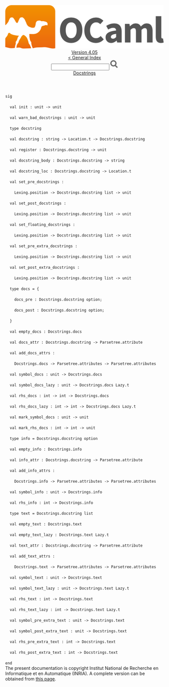 <!-- ((! set title API !)) ((! set documentation !)) ((! set api !)) ((! set nobreadcrumb !)) -->
<div class="api"><header><nav class="toc brand"><a class="brand" href="https://ocaml.org/"><img src="colour-logo-gray.svg" class="svg" alt="OCaml"></a></nav><nav class="toc"><div class="toc_version"><a href="/docs" id="version-select">Version 4.05</a></div><a href="index.html">&lt; General Index</a><div class="api_search"><input type="text" name="apisearch" id="api_search" oninput="mySearch(false);" onkeypress="this.oninput();" onclick="this.oninput();" onpaste="this.oninput();">
<img src="search_icon.svg" alt="Search" class="svg" onclick="mySearch(false)"></div>
<div id="search_results"></div><div class="toc_title"><a href="Docstrings.html">Docstrings</a></div><ul></ul></nav></header>
<code class="code"><span class="keyword">sig</span><br>
&nbsp;&nbsp;<span class="keyword">val</span>&nbsp;init&nbsp;:&nbsp;unit&nbsp;<span class="keywordsign">-&gt;</span>&nbsp;unit<br>
&nbsp;&nbsp;<span class="keyword">val</span>&nbsp;warn_bad_docstrings&nbsp;:&nbsp;unit&nbsp;<span class="keywordsign">-&gt;</span>&nbsp;unit<br>
&nbsp;&nbsp;<span class="keyword">type</span>&nbsp;docstring<br>
&nbsp;&nbsp;<span class="keyword">val</span>&nbsp;docstring&nbsp;:&nbsp;string&nbsp;<span class="keywordsign">-&gt;</span>&nbsp;<span class="constructor">Location</span>.t&nbsp;<span class="keywordsign">-&gt;</span>&nbsp;<span class="constructor">Docstrings</span>.docstring<br>
&nbsp;&nbsp;<span class="keyword">val</span>&nbsp;register&nbsp;:&nbsp;<span class="constructor">Docstrings</span>.docstring&nbsp;<span class="keywordsign">-&gt;</span>&nbsp;unit<br>
&nbsp;&nbsp;<span class="keyword">val</span>&nbsp;docstring_body&nbsp;:&nbsp;<span class="constructor">Docstrings</span>.docstring&nbsp;<span class="keywordsign">-&gt;</span>&nbsp;string<br>
&nbsp;&nbsp;<span class="keyword">val</span>&nbsp;docstring_loc&nbsp;:&nbsp;<span class="constructor">Docstrings</span>.docstring&nbsp;<span class="keywordsign">-&gt;</span>&nbsp;<span class="constructor">Location</span>.t<br>
&nbsp;&nbsp;<span class="keyword">val</span>&nbsp;set_pre_docstrings&nbsp;:<br>
&nbsp;&nbsp;&nbsp;&nbsp;<span class="constructor">Lexing</span>.position&nbsp;<span class="keywordsign">-&gt;</span>&nbsp;<span class="constructor">Docstrings</span>.docstring&nbsp;list&nbsp;<span class="keywordsign">-&gt;</span>&nbsp;unit<br>
&nbsp;&nbsp;<span class="keyword">val</span>&nbsp;set_post_docstrings&nbsp;:<br>
&nbsp;&nbsp;&nbsp;&nbsp;<span class="constructor">Lexing</span>.position&nbsp;<span class="keywordsign">-&gt;</span>&nbsp;<span class="constructor">Docstrings</span>.docstring&nbsp;list&nbsp;<span class="keywordsign">-&gt;</span>&nbsp;unit<br>
&nbsp;&nbsp;<span class="keyword">val</span>&nbsp;set_floating_docstrings&nbsp;:<br>
&nbsp;&nbsp;&nbsp;&nbsp;<span class="constructor">Lexing</span>.position&nbsp;<span class="keywordsign">-&gt;</span>&nbsp;<span class="constructor">Docstrings</span>.docstring&nbsp;list&nbsp;<span class="keywordsign">-&gt;</span>&nbsp;unit<br>
&nbsp;&nbsp;<span class="keyword">val</span>&nbsp;set_pre_extra_docstrings&nbsp;:<br>
&nbsp;&nbsp;&nbsp;&nbsp;<span class="constructor">Lexing</span>.position&nbsp;<span class="keywordsign">-&gt;</span>&nbsp;<span class="constructor">Docstrings</span>.docstring&nbsp;list&nbsp;<span class="keywordsign">-&gt;</span>&nbsp;unit<br>
&nbsp;&nbsp;<span class="keyword">val</span>&nbsp;set_post_extra_docstrings&nbsp;:<br>
&nbsp;&nbsp;&nbsp;&nbsp;<span class="constructor">Lexing</span>.position&nbsp;<span class="keywordsign">-&gt;</span>&nbsp;<span class="constructor">Docstrings</span>.docstring&nbsp;list&nbsp;<span class="keywordsign">-&gt;</span>&nbsp;unit<br>
&nbsp;&nbsp;<span class="keyword">type</span>&nbsp;docs&nbsp;=&nbsp;{<br>
&nbsp;&nbsp;&nbsp;&nbsp;docs_pre&nbsp;:&nbsp;<span class="constructor">Docstrings</span>.docstring&nbsp;option;<br>
&nbsp;&nbsp;&nbsp;&nbsp;docs_post&nbsp;:&nbsp;<span class="constructor">Docstrings</span>.docstring&nbsp;option;<br>
&nbsp;&nbsp;}<br>
&nbsp;&nbsp;<span class="keyword">val</span>&nbsp;empty_docs&nbsp;:&nbsp;<span class="constructor">Docstrings</span>.docs<br>
&nbsp;&nbsp;<span class="keyword">val</span>&nbsp;docs_attr&nbsp;:&nbsp;<span class="constructor">Docstrings</span>.docstring&nbsp;<span class="keywordsign">-&gt;</span>&nbsp;<span class="constructor">Parsetree</span>.attribute<br>
&nbsp;&nbsp;<span class="keyword">val</span>&nbsp;add_docs_attrs&nbsp;:<br>
&nbsp;&nbsp;&nbsp;&nbsp;<span class="constructor">Docstrings</span>.docs&nbsp;<span class="keywordsign">-&gt;</span>&nbsp;<span class="constructor">Parsetree</span>.attributes&nbsp;<span class="keywordsign">-&gt;</span>&nbsp;<span class="constructor">Parsetree</span>.attributes<br>
&nbsp;&nbsp;<span class="keyword">val</span>&nbsp;symbol_docs&nbsp;:&nbsp;unit&nbsp;<span class="keywordsign">-&gt;</span>&nbsp;<span class="constructor">Docstrings</span>.docs<br>
&nbsp;&nbsp;<span class="keyword">val</span>&nbsp;symbol_docs_lazy&nbsp;:&nbsp;unit&nbsp;<span class="keywordsign">-&gt;</span>&nbsp;<span class="constructor">Docstrings</span>.docs&nbsp;<span class="constructor">Lazy</span>.t<br>
&nbsp;&nbsp;<span class="keyword">val</span>&nbsp;rhs_docs&nbsp;:&nbsp;int&nbsp;<span class="keywordsign">-&gt;</span>&nbsp;int&nbsp;<span class="keywordsign">-&gt;</span>&nbsp;<span class="constructor">Docstrings</span>.docs<br>
&nbsp;&nbsp;<span class="keyword">val</span>&nbsp;rhs_docs_lazy&nbsp;:&nbsp;int&nbsp;<span class="keywordsign">-&gt;</span>&nbsp;int&nbsp;<span class="keywordsign">-&gt;</span>&nbsp;<span class="constructor">Docstrings</span>.docs&nbsp;<span class="constructor">Lazy</span>.t<br>
&nbsp;&nbsp;<span class="keyword">val</span>&nbsp;mark_symbol_docs&nbsp;:&nbsp;unit&nbsp;<span class="keywordsign">-&gt;</span>&nbsp;unit<br>
&nbsp;&nbsp;<span class="keyword">val</span>&nbsp;mark_rhs_docs&nbsp;:&nbsp;int&nbsp;<span class="keywordsign">-&gt;</span>&nbsp;int&nbsp;<span class="keywordsign">-&gt;</span>&nbsp;unit<br>
&nbsp;&nbsp;<span class="keyword">type</span>&nbsp;info&nbsp;=&nbsp;<span class="constructor">Docstrings</span>.docstring&nbsp;option<br>
&nbsp;&nbsp;<span class="keyword">val</span>&nbsp;empty_info&nbsp;:&nbsp;<span class="constructor">Docstrings</span>.info<br>
&nbsp;&nbsp;<span class="keyword">val</span>&nbsp;info_attr&nbsp;:&nbsp;<span class="constructor">Docstrings</span>.docstring&nbsp;<span class="keywordsign">-&gt;</span>&nbsp;<span class="constructor">Parsetree</span>.attribute<br>
&nbsp;&nbsp;<span class="keyword">val</span>&nbsp;add_info_attrs&nbsp;:<br>
&nbsp;&nbsp;&nbsp;&nbsp;<span class="constructor">Docstrings</span>.info&nbsp;<span class="keywordsign">-&gt;</span>&nbsp;<span class="constructor">Parsetree</span>.attributes&nbsp;<span class="keywordsign">-&gt;</span>&nbsp;<span class="constructor">Parsetree</span>.attributes<br>
&nbsp;&nbsp;<span class="keyword">val</span>&nbsp;symbol_info&nbsp;:&nbsp;unit&nbsp;<span class="keywordsign">-&gt;</span>&nbsp;<span class="constructor">Docstrings</span>.info<br>
&nbsp;&nbsp;<span class="keyword">val</span>&nbsp;rhs_info&nbsp;:&nbsp;int&nbsp;<span class="keywordsign">-&gt;</span>&nbsp;<span class="constructor">Docstrings</span>.info<br>
&nbsp;&nbsp;<span class="keyword">type</span>&nbsp;text&nbsp;=&nbsp;<span class="constructor">Docstrings</span>.docstring&nbsp;list<br>
&nbsp;&nbsp;<span class="keyword">val</span>&nbsp;empty_text&nbsp;:&nbsp;<span class="constructor">Docstrings</span>.text<br>
&nbsp;&nbsp;<span class="keyword">val</span>&nbsp;empty_text_lazy&nbsp;:&nbsp;<span class="constructor">Docstrings</span>.text&nbsp;<span class="constructor">Lazy</span>.t<br>
&nbsp;&nbsp;<span class="keyword">val</span>&nbsp;text_attr&nbsp;:&nbsp;<span class="constructor">Docstrings</span>.docstring&nbsp;<span class="keywordsign">-&gt;</span>&nbsp;<span class="constructor">Parsetree</span>.attribute<br>
&nbsp;&nbsp;<span class="keyword">val</span>&nbsp;add_text_attrs&nbsp;:<br>
&nbsp;&nbsp;&nbsp;&nbsp;<span class="constructor">Docstrings</span>.text&nbsp;<span class="keywordsign">-&gt;</span>&nbsp;<span class="constructor">Parsetree</span>.attributes&nbsp;<span class="keywordsign">-&gt;</span>&nbsp;<span class="constructor">Parsetree</span>.attributes<br>
&nbsp;&nbsp;<span class="keyword">val</span>&nbsp;symbol_text&nbsp;:&nbsp;unit&nbsp;<span class="keywordsign">-&gt;</span>&nbsp;<span class="constructor">Docstrings</span>.text<br>
&nbsp;&nbsp;<span class="keyword">val</span>&nbsp;symbol_text_lazy&nbsp;:&nbsp;unit&nbsp;<span class="keywordsign">-&gt;</span>&nbsp;<span class="constructor">Docstrings</span>.text&nbsp;<span class="constructor">Lazy</span>.t<br>
&nbsp;&nbsp;<span class="keyword">val</span>&nbsp;rhs_text&nbsp;:&nbsp;int&nbsp;<span class="keywordsign">-&gt;</span>&nbsp;<span class="constructor">Docstrings</span>.text<br>
&nbsp;&nbsp;<span class="keyword">val</span>&nbsp;rhs_text_lazy&nbsp;:&nbsp;int&nbsp;<span class="keywordsign">-&gt;</span>&nbsp;<span class="constructor">Docstrings</span>.text&nbsp;<span class="constructor">Lazy</span>.t<br>
&nbsp;&nbsp;<span class="keyword">val</span>&nbsp;symbol_pre_extra_text&nbsp;:&nbsp;unit&nbsp;<span class="keywordsign">-&gt;</span>&nbsp;<span class="constructor">Docstrings</span>.text<br>
&nbsp;&nbsp;<span class="keyword">val</span>&nbsp;symbol_post_extra_text&nbsp;:&nbsp;unit&nbsp;<span class="keywordsign">-&gt;</span>&nbsp;<span class="constructor">Docstrings</span>.text<br>
&nbsp;&nbsp;<span class="keyword">val</span>&nbsp;rhs_pre_extra_text&nbsp;:&nbsp;int&nbsp;<span class="keywordsign">-&gt;</span>&nbsp;<span class="constructor">Docstrings</span>.text<br>
&nbsp;&nbsp;<span class="keyword">val</span>&nbsp;rhs_post_extra_text&nbsp;:&nbsp;int&nbsp;<span class="keywordsign">-&gt;</span>&nbsp;<span class="constructor">Docstrings</span>.text<br>
<span class="keyword">end</span></code><div class="copyright">The present documentation is copyright Institut National de Recherche en Informatique et en Automatique (INRIA). A complete version can be obtained from <a href="http://caml.inria.fr/pub/docs/manual-ocaml/">this page</a>.</div></div>